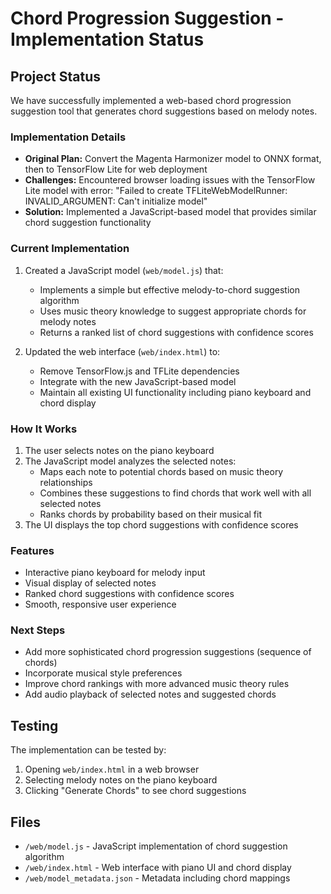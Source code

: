 # Chord Progression Suggestion - Implementation Status

## Project Status
We have successfully implemented a web-based chord progression suggestion tool that generates chord suggestions based on melody notes.

### Implementation Details
- **Original Plan:** Convert the Magenta Harmonizer model to ONNX format, then to TensorFlow Lite for web deployment
- **Challenges:** Encountered browser loading issues with the TensorFlow Lite model with error: "Failed to create TFLiteWebModelRunner: INVALID_ARGUMENT: Can't initialize model"
- **Solution:** Implemented a JavaScript-based model that provides similar chord suggestion functionality

### Current Implementation
1. Created a JavaScript model (`web/model.js`) that:
   - Implements a simple but effective melody-to-chord suggestion algorithm
   - Uses music theory knowledge to suggest appropriate chords for melody notes
   - Returns a ranked list of chord suggestions with confidence scores

2. Updated the web interface (`web/index.html`) to:
   - Remove TensorFlow.js and TFLite dependencies
   - Integrate with the new JavaScript-based model
   - Maintain all existing UI functionality including piano keyboard and chord display

### How It Works
1. The user selects notes on the piano keyboard
2. The JavaScript model analyzes the selected notes:
   - Maps each note to potential chords based on music theory relationships
   - Combines these suggestions to find chords that work well with all selected notes
   - Ranks chords by probability based on their musical fit
3. The UI displays the top chord suggestions with confidence scores

### Features
- Interactive piano keyboard for melody input
- Visual display of selected notes
- Ranked chord suggestions with confidence scores
- Smooth, responsive user experience

### Next Steps
- Add more sophisticated chord progression suggestions (sequence of chords)
- Incorporate musical style preferences
- Improve chord rankings with more advanced music theory rules
- Add audio playback of selected notes and suggested chords

## Testing
The implementation can be tested by:
1. Opening `web/index.html` in a web browser
2. Selecting melody notes on the piano keyboard
3. Clicking "Generate Chords" to see chord suggestions

## Files
- `/web/model.js` - JavaScript implementation of chord suggestion algorithm
- `/web/index.html` - Web interface with piano UI and chord display
- `/web/model_metadata.json` - Metadata including chord mappings


